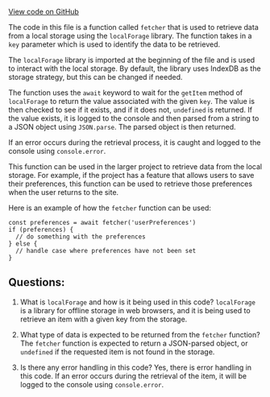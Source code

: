 [View code on GitHub](zoo-labs/zoo/blob/master/core/src/services/local-forage/fetcher.ts)

The code in this file is a function called `fetcher` that is used to retrieve data from a local storage using the `localForage` library. The function takes in a `key` parameter which is used to identify the data to be retrieved. 

The `localForage` library is imported at the beginning of the file and is used to interact with the local storage. By default, the library uses IndexDB as the storage strategy, but this can be changed if needed.

The function uses the `await` keyword to wait for the `getItem` method of `localForage` to return the value associated with the given `key`. The value is then checked to see if it exists, and if it does not, `undefined` is returned. If the value exists, it is logged to the console and then parsed from a string to a JSON object using `JSON.parse`. The parsed object is then returned.

If an error occurs during the retrieval process, it is caught and logged to the console using `console.error`.

This function can be used in the larger project to retrieve data from the local storage. For example, if the project has a feature that allows users to save their preferences, this function can be used to retrieve those preferences when the user returns to the site. 

Here is an example of how the `fetcher` function can be used:

```
const preferences = await fetcher('userPreferences')
if (preferences) {
  // do something with the preferences
} else {
  // handle case where preferences have not been set
}
```
## Questions: 
 1. What is `localForage` and how is it being used in this code?
   `localForage` is a library for offline storage in web browsers, and it is being used to retrieve an item with a given key from the storage.

2. What type of data is expected to be returned from the `fetcher` function?
   The `fetcher` function is expected to return a JSON-parsed object, or `undefined` if the requested item is not found in the storage.

3. Is there any error handling in this code?
   Yes, there is error handling in this code. If an error occurs during the retrieval of the item, it will be logged to the console using `console.error`.